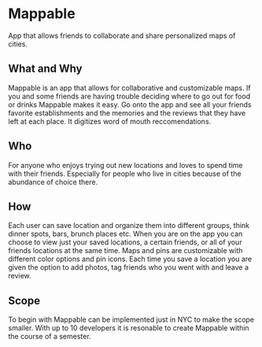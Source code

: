 # Mappable

App that allows friends to collaborate and share personalized maps of cities. 

## What and Why 

Mappable is an app that allows for collaborative and customizable maps. If you and some friends are having trouble deciding where to go out for food or drinks Mappable makes it easy. Go onto the app and see all your friends favorite establishments and the memories and the reviews that they have left at each place. It digitizes word of mouth reccomendations. 

## Who

For anyone who enjoys trying out new locations and loves to spend time with their friends. Especially for people who live in cities because of the abundance of choice there. 

## How

Each user can save location and organize them into different groups, think dinner spots, bars, brunch places etc. When you are on the app you can choose to view just your saved locations, a certain friends, or all of your friends locations at the same time. Maps and pins are customizable with different color options and pin icons. Each time you save a location you are given the option to add photos, tag friends who you went with and leave a review. 

## Scope 

To begin with Mappable can be implemented just in NYC to make the scope smaller. With up to 10 developers it is resonable to create Mappable within the course of a semester. 